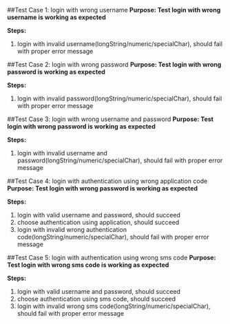 ##Test Case 1: login with wrong username
**Purpose: Test login with wrong username is working as expected**

**Steps:**

1. login with invalid username(longString/numeric/specialChar), should fail with proper error message


##Test Case 2: login with wrong password
**Purpose: Test login with wrong password is working as expected**

**Steps:**

1. login with invalid password(longString/numeric/specialChar), should fail with proper error message


##Test Case 3: login with wrong username and password
**Purpose: Test login with wrong password is working as expected**

**Steps:**

1. login with invalid username and password(longString/numeric/specialChar), should fail with proper error message


##Test Case 4: login with authentication using wrong application code
**Purpose: Test login with wrong password is working as expected**

**Steps:**

1. login with valid username and password, should succeed
2. choose authentication using application, should succeed
3. login with invalid wrong authentication code(longString/numeric/specialChar), should fail with proper error message


##Test Case 5: login with authentication using wrong sms code
**Purpose: Test login with wrong sms code is working as expected**

**Steps:**

1. login with valid username and password, should succeed
2. choose authentication using sms code, should succeed
3. login with invalid wrong sms code(longString/numeric/specialChar), should fail with proper error message
